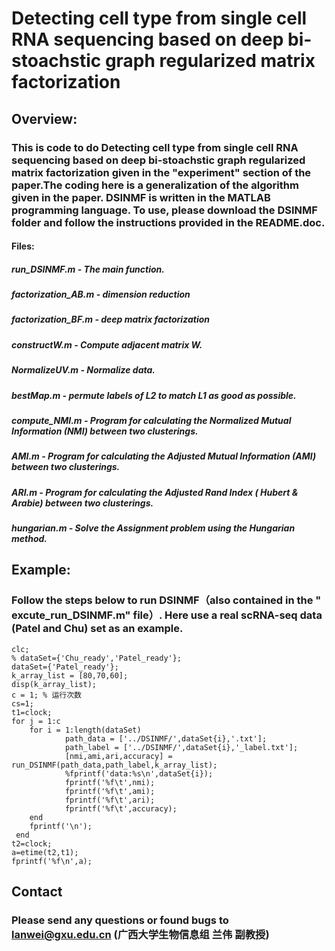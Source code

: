 
Detecting cell type from single cell RNA sequencing based on deep bi-stoachstic graph regularized matrix factorization
===========================================================================================================================
Overview:
----------------------------------------------------------------------------------------------------------------------------
###  This is code to do Detecting cell type from single cell RNA sequencing based on deep bi-stoachstic graph regularized matrix factorization given in the "experiment" section of the paper.The coding here is a generalization of the algorithm given in the paper. DSINMF is written in the MATLAB programming language. To use, please download the DSINMF folder and follow the instructions provided in the README.doc.
#### Files:
##### run_DSINMF.m - The main function.
##### factorization_AB.m - dimension reduction
##### factorization_BF.m - deep matrix factorization
##### constructW.m - Compute adjacent matrix W.
##### NormalizeUV.m - Normalize data.
##### bestMap.m - permute labels of L2 to match L1 as good as possible.
##### compute_NMI.m - Program for calculating the Normalized Mutual Information (NMI) between two clusterings.
##### AMI.m - Program for calculating the Adjusted Mutual Information (AMI) between two clusterings.
##### ARI.m - Program for calculating the Adjusted Rand Index ( Hubert & Arabie) between two clusterings.
##### hungarian.m - Solve the Assignment problem using the Hungarian method.
## Example:
### Follow the steps below to run DSINMF（also contained in the " excute_run_DSINMF.m" file）. Here use a real scRNA-seq data (Patel and Chu) set as an example.

```  
clc;
% dataSet={'Chu_ready','Patel_ready'};
dataSet={'Patel_ready'};  
k_array_list = [80,70,60];
disp(k_array_list);
c = 1; % 运行次数
cs=1; 
t1=clock;
for j = 1:c
    for i = 1:length(dataSet)           
            path_data = ['../DSINMF/',dataSet{i},'.txt'];
            path_label = ['../DSINMF/',dataSet{i},'_label.txt'];
            [nmi,ami,ari,accuracy] = run_DSINMF(path_data,path_label,k_array_list);
            %fprintf('data:%s\n',dataSet{i});
            fprintf('%f\t',nmi);
            fprintf('%f\t',ami);
            fprintf('%f\t',ari);
            fprintf('%f\t',accuracy);
    end
    fprintf('\n');  
 end 
t2=clock;
a=etime(t2,t1);
fprintf('%f\n',a); 
```

## Contact 
### Please send any questions or found bugs to lanwei@gxu.edu.cn (广西大学生物信息组 兰伟 副教授)
